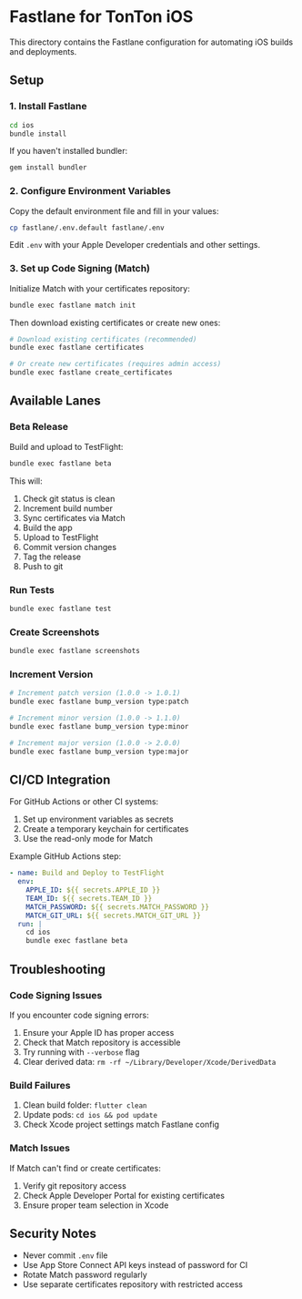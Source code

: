 # Fastlane for TonTon iOS

This directory contains the Fastlane configuration for automating iOS builds and deployments.

## Setup

### 1. Install Fastlane

```bash
cd ios
bundle install
```

If you haven't installed bundler:
```bash
gem install bundler
```

### 2. Configure Environment Variables

Copy the default environment file and fill in your values:

```bash
cp fastlane/.env.default fastlane/.env
```

Edit `.env` with your Apple Developer credentials and other settings.

### 3. Set up Code Signing (Match)

Initialize Match with your certificates repository:

```bash
bundle exec fastlane match init
```

Then download existing certificates or create new ones:

```bash
# Download existing certificates (recommended)
bundle exec fastlane certificates

# Or create new certificates (requires admin access)
bundle exec fastlane create_certificates
```

## Available Lanes

### Beta Release

Build and upload to TestFlight:

```bash
bundle exec fastlane beta
```

This will:
1. Check git status is clean
2. Increment build number
3. Sync certificates via Match
4. Build the app
5. Upload to TestFlight
6. Commit version changes
7. Tag the release
8. Push to git

### Run Tests

```bash
bundle exec fastlane test
```

### Create Screenshots

```bash
bundle exec fastlane screenshots
```

### Increment Version

```bash
# Increment patch version (1.0.0 -> 1.0.1)
bundle exec fastlane bump_version type:patch

# Increment minor version (1.0.0 -> 1.1.0)
bundle exec fastlane bump_version type:minor

# Increment major version (1.0.0 -> 2.0.0)
bundle exec fastlane bump_version type:major
```

## CI/CD Integration

For GitHub Actions or other CI systems:

1. Set up environment variables as secrets
2. Create a temporary keychain for certificates
3. Use the read-only mode for Match

Example GitHub Actions step:

```yaml
- name: Build and Deploy to TestFlight
  env:
    APPLE_ID: ${{ secrets.APPLE_ID }}
    TEAM_ID: ${{ secrets.TEAM_ID }}
    MATCH_PASSWORD: ${{ secrets.MATCH_PASSWORD }}
    MATCH_GIT_URL: ${{ secrets.MATCH_GIT_URL }}
  run: |
    cd ios
    bundle exec fastlane beta
```

## Troubleshooting

### Code Signing Issues

If you encounter code signing errors:
1. Ensure your Apple ID has proper access
2. Check that Match repository is accessible
3. Try running with `--verbose` flag
4. Clear derived data: `rm -rf ~/Library/Developer/Xcode/DerivedData`

### Build Failures

1. Clean build folder: `flutter clean`
2. Update pods: `cd ios && pod update`
3. Check Xcode project settings match Fastlane config

### Match Issues

If Match can't find or create certificates:
1. Verify git repository access
2. Check Apple Developer Portal for existing certificates
3. Ensure proper team selection in Xcode

## Security Notes

- Never commit `.env` file
- Use App Store Connect API keys instead of password for CI
- Rotate Match password regularly
- Use separate certificates repository with restricted access